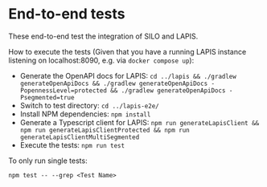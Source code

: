 # End-to-end tests

These end-to-end test the integration of SILO and LAPIS.

How to execute the tests
(Given that you have a running LAPIS instance listening on localhost:8090, e.g. via `docker compose up`):

- Generate the OpenAPI docs for LAPIS: `cd ../lapis && ./gradlew generateOpenApiDocs && ./gradlew generateOpenApiDocs -PopennessLevel=protected && ./gradlew generateOpenApiDocs -Psegmented=true`
- Switch to test directory: `cd ../lapis-e2e/`
- Install NPM dependencies: `npm install`
- Generate a Typescript client for LAPIS: `npm run generateLapisClient && npm run generateLapisClientProtected && npm run generateLapisClientMultiSegmented`
- Execute the tests: `npm run test`

To only run single tests:

```
npm test -- --grep <Test Name>
```
